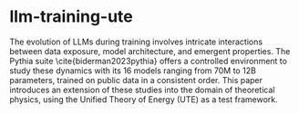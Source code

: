 # llm-training-ute

The evolution of LLMs during training involves intricate interactions between data exposure, model architecture, and emergent properties. The Pythia suite \cite{biderman2023pythia} offers a controlled environment to study these dynamics with its 16 models ranging from 70M to 12B parameters, trained on public data in a consistent order. This paper introduces an extension of these studies into the domain of theoretical physics, using the Unified Theory of Energy (UTE) as a test framework.

